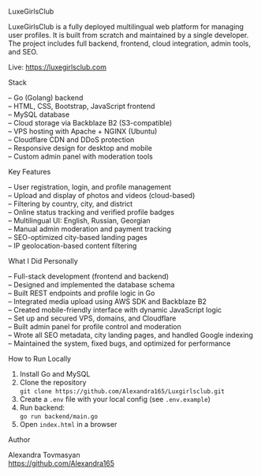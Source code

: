 LuxeGirlsClub

LuxeGirlsClub is a fully deployed multilingual web platform for managing user profiles. It is built from scratch and maintained by a single developer. The project includes full backend, frontend, cloud integration, admin tools, and SEO.

Live: https://luxegirlsclub.com

Stack

– Go (Golang) backend  
– HTML, CSS, Bootstrap, JavaScript frontend  
– MySQL database  
– Cloud storage via Backblaze B2 (S3-compatible)  
– VPS hosting with Apache + NGINX (Ubuntu)  
– Cloudflare CDN and DDoS protection  
– Responsive design for desktop and mobile  
– Custom admin panel with moderation tools

Key Features

– User registration, login, and profile management  
– Upload and display of photos and videos (cloud-based)  
– Filtering by country, city, and district  
– Online status tracking and verified profile badges  
– Multilingual UI: English, Russian, Georgian  
– Manual admin moderation and payment tracking  
– SEO-optimized city-based landing pages  
– IP geolocation-based content filtering

What I Did Personally

– Full-stack development (frontend and backend)  
– Designed and implemented the database schema  
– Built REST endpoints and profile logic in Go  
– Integrated media upload using AWS SDK and Backblaze B2  
– Created mobile-friendly interface with dynamic JavaScript logic  
– Set up and secured VPS, domains, and Cloudflare  
– Built admin panel for profile control and moderation  
– Wrote all SEO metadata, city landing pages, and handled Google indexing  
– Maintained the system, fixed bugs, and optimized for performance

How to Run Locally

1. Install Go and MySQL  
2. Clone the repository  
   `git clone https://github.com/Alexandra165/Luxgirlsclub.git`  
3. Create a `.env` file with your local config (see `.env.example`)  
4. Run backend:  
   `go run backend/main.go`  
5. Open `index.html` in a browser

Author

Alexandra Tovmasyan  
https://github.com/Alexandra165
